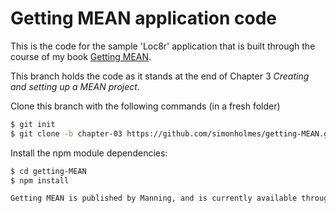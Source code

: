 Getting MEAN application code
=============================

This is the code for the sample 'Loc8r' application that is built through the course of my book [Getting MEAN](http://www.manning.com/sholmes/).

This branch holds the code as it stands at the end of Chapter 3 *Creating and setting up a MEAN project*.

Clone this branch with the following commands (in a fresh folder)
```sh
$ git init
$ git clone -b chapter-03 https://github.com/simonholmes/getting-MEAN.git
```
Install the npm module dependencies:
```sh
$ cd getting-MEAN
$ npm install

Getting MEAN is published by Manning, and is currently available through their early access program: [www.manning.com/sholmes/](http://www.manning.com/sholmes/)